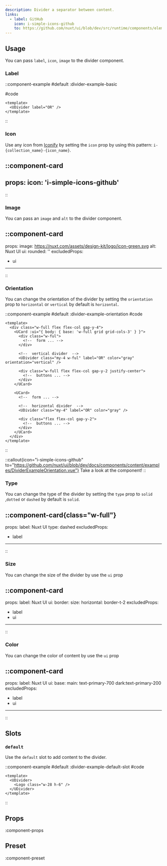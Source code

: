 ```yaml
---
description: Divider a separator between content.
links:
  - label: GitHub
    icon: i-simple-icons-github
    to: https://github.com/nuxt/ui/blob/dev/src/runtime/components/elements/Divider.vue
---
```


## Usage

You can pass `label`, `icon`, `image` to the divider component.

### Label

::component-example
#default
:divider-example-basic

#code
```vue
<template>
  <UDivider label="OR" />
</template>
```
::

### Icon

Use any icon from [Iconify](https://icones.js.org) by setting the `icon` prop by using this pattern: `i-{collection_name}-{icon_name}`.


::component-card
---
props:
  icon: 'i-simple-icons-github'
---
::

### Image

You can pass an `image` and `alt` to the divider component.

::component-card
---
props:
  image: https://nuxt.com/assets/design-kit/logo/icon-green.svg
  alt: Nuxt UI
  ui:
    rounded: ''
excludedProps:
  - ui
---
::

### Orientation

You can change the orientation of the divider by setting the `orientation` prop to `horizontal` or `vertical` by default is `horizontal`.

::component-example
#default
:divider-example-orientation
#code
```vue
<template>
  <div class="w-full flex flex-col gap-y-4">
    <UCard :ui="{ body: { base: 'w-full grid grid-cols-3' } }">
      <div class="w-ful">
        <!--  form ... -->
      </div>

      <!--  vertical divider  -->
      <UDivider class="my-4 w-ful" label="OR" color="gray" orientation="vertical" />

      <div class="w-full flex flex-col gap-y-2 justify-center">
        <!--  buttons ... -->
      </div>
    </UCard>

    <UCard>
      <!--  form ... -->

      <!--  horizontal divider  -->
      <UDivider class="my-4" label="OR" color="gray" />

      <div class="flex flex-col gap-y-2">
        <!--  buttons ... -->
      </div>
    </UCard>
  </div>
</template>
```
::


::callout{icon="i-simple-icons-github" to="https://github.com/nuxt/ui/blob/dev/docs/components/content/examples/DividerExampleOrientation.vue"}
Take a look at the component!
::

### Type 

You can change the type of the divider by setting the `type` prop to `solid` ,`dotted` or `dashed` by default is `solid`.

::component-card{class="w-full"}
---
props:
  label: Nuxt UI
  type: dashed
excludedProps:
  - label
---
::

### Size

You can change the size of the divider by use the `ui` prop


::component-card
---
props:
  label: Nuxt UI
  ui: 
    border: 
      size:
        horizontal: border-t-2
excludedProps:
  - label
  - ui
---
::

### Color

You can change the color of content by use the `ui` prop

::component-card
---
props:
  label: Nuxt UI
  ui: 
    base: 
      main: text-primary-700 dark:text-primary-200
excludedProps:
  - label
  - ui
---
::

## Slots

### `default`

Use the `default` slot to add content to the divider.

::component-example
#default
:divider-example-default-slot
#code
```vue
<template>
  <UDivider>
    <Logo class="w-28 h-6" />
  </UDivider>
</template>
```
::

## Props

:component-props

## Preset

:component-preset
